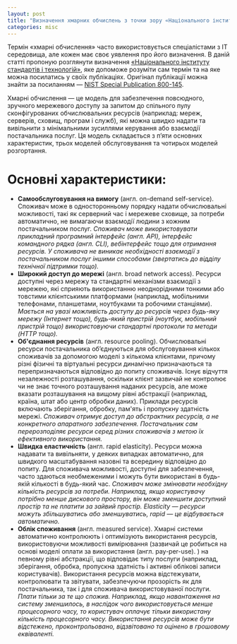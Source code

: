 ```yaml
---
layout: post
title: "Визначення хмарних обчислень з точки зору «Національного інституту стандартів і технологій»"
categories: misc
---
```


Термін «хмарні обчислення» часто використовується спеціалістами з ІТ середовища, але кожен має своє уявлення про його визначення. В даній статті пропоную розглянути визначення [«Національного інституту стандартів і технологій»](https://uk.wikipedia.org/wiki/%D0%9D%D0%B0%D1%86%D1%96%D0%BE%D0%BD%D0%B0%D0%BB%D1%8C%D0%BD%D0%B8%D0%B9_%D1%96%D0%BD%D1%81%D1%82%D0%B8%D1%82%D1%83%D1%82_%D1%81%D1%82%D0%B0%D0%BD%D0%B4%D0%B0%D1%80%D1%82%D1%96%D0%B2_%D1%96_%D1%82%D0%B5%D1%85%D0%BD%D0%BE%D0%BB%D0%BE%D0%B3%D1%96%D1%97), яке допоможе розуміти сам термін та на яке можна посилатись у своїх публікаціях. Оригінал публікації можна знайти за посиланням — [NIST Special Publication 800-145](https://nvlpubs.nist.gov/nistpubs/Legacy/SP/nistspecialpublication800-145.pdf).

Хмарні обчислення — це модель для забезпечення повсюдного, зручного мережевого доступу за запитом до спільного пулу cконфігурованих обчислювальних ресурсів (наприклад: мереж, серверів, сховищ, програм і служб), які можна швидко надати та вивільнити з мінімальними зусиллями керування або взаємодії постачальника послуг. Ця модель складається з п’яти основних характеристик, трьох моделей обслуговування та чотирьох моделей розгортання.

# Основні характеристики:

- **Самообслуговування на вимогу** (англ. on-demand self-service). Споживач може в односторонньому порядку надати обчислювальні можливості, такі як серверний час і мережеве сховище, за потреби автоматично, не вимагаючи взаємодії людини з кожним постачальником послуг. *Споживач може використовувати прикладний програмний інтерфейс (англ. API), інтерфейс командного рядка (англ. CLI), вебінтерфейс тощо для отримання ресурсів. У споживача не виникає необхідності взаємодії з постачальником послуг іншими способами (звертатись до відділу технічної підтримки тощо).*
- **Широкий доступ до мережі** (англ. broad network access). Ресурси доступні через мережу та стандартні механізми взаємодії з мережею, які сприяють використанню неоднорідними тонкими або товстими клієнтськими платформами (наприклад, мобільними телефонами, планшетами, ноутбуками та робочими станціями). *Мається на увазі можливість доступу до ресурсів через будь-яку мережу (Інтернет тощо), будь-який пристрій (ноутбук, мобільний пристрій тощо) використовуючи стандартні протоколи та методи (HTTP тощо).*
- **Об'єднання ресурсів** (англ. resource pooling). Обчислювальні ресурси постачальника об’єднуються для обслуговування кількох споживачів за допомогою моделі з кількома клієнтами, причому різні фізичні та віртуальні ресурси динамічно призначаються та перепризначаються відповідно до попиту споживачів. Існує відчуття незалежності розташування, оскільки клієнт зазвичай не контролює чи не знає точного розташування наданих ресурсів, але може вказати розташування на вищому рівні абстракції (наприклад, країна, штат або центр обробки даних). Приклади ресурсів включають зберігання, обробку, пам'ять і пропускну здатність мережі. *Споживач отримує доступ до абстрактних ресурсів, а не конкретного апаратного забезпечення. Постачальник сам перерозподіляє ресурси серед різних споживачів з метою їх ефективного використання.*
- **Швидка еластичність** (англ. rapid elasticity). Ресурси можна надавати та вивільняти, у деяких випадках автоматично, для швидкого масштабування назовні та всередину відповідно до попиту. Для споживача можливості, доступні для забезпечення, часто здаються необмеженими і можуть бути використані в будь-якій кількості в будь-який час. *Споживач може змінювати необхідну кількість ресурсів за потреби. Наприклад, якщо користувачу потрібно менше дискового простору, він може зменшити доступний простір та не платити за зайвий простір. Elasticity — ресурси можуть збільшуватись або зменшуватись, rapid — це відбувається автоматично.*
- **Облік споживання** (англ. measured service). Хмарні системи автоматично контролюють і оптимізують використання ресурсів, використовуючи можливості вимірювання (зазвичай це робиться на основі моделі оплати за використання (англ. pay-per-use). ) на певному рівні абстракції, що відповідає типу послуги (наприклад, зберігання, обробка, пропускна здатність і активні облікові записи користувачів). Використання ресурсів можна відстежувати, контролювати та звітувати, забезпечуючи прозорість як для постачальника, так і для споживача використовуваної послуги. *Плати тільки за те що спожив. Наприклад, якщо навантаження на систему зменшилось, в наслідок чого використовується менше процесорного часу, то користувач оплачує тільки використану кількість процесорного часу. Використання ресурсів може бути відстежено, проконтрольовано, відзвітовано та оцінено в грошовому еквіваленті.*
